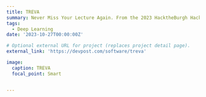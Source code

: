 ```yaml
---
title: TREVA
summary: Never Miss Your Lecture Again. From the 2023 HacktheBurgh Hackathon, this project aims to convert lecture recordings into understandable and readable notes.
tags:
  - Deep Learning
date: '2023-10-27T00:00:00Z'

# Optional external URL for project (replaces project detail page).
external_link: 'https://devpost.com/software/treva'

image:
  caption: TREVA
  focal_point: Smart


---
```

